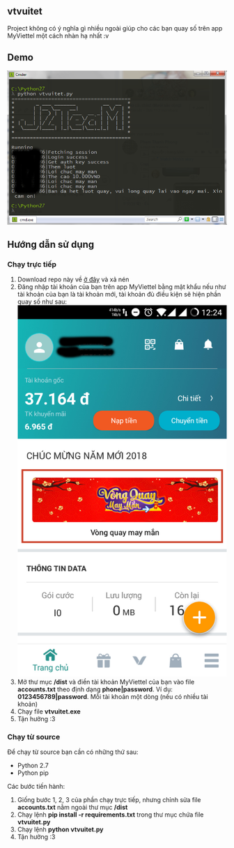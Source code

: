 ## vtvuitet
Project không có ý nghĩa gì nhiều ngoài giúp cho các bạn quay số trên app MyViettel một cách nhàn hạ nhất :v

## Demo
![](https://github.com/t-rekttt/vtvuitet/blob/master/Screenshot_38.png)

## Hướng dẫn sử dụng
### Chạy trực tiếp
1. Download repo này về [ở đây](https://github.com/t-rekttt/vtvuitet/archive/master.zip) và xả nén
2. Đăng nhập tài khoản của bạn trên app MyViettel bằng mật khẩu nếu như tài khoản của bạn là tài khoản mới, tài khoản đù điều kiện sẽ hiện phần quay số như sau: ![28081845_1916024182059691_720785156_o.jpg](https://github.com/t-rekttt/vtvuitet/blob/master/28081845_1916024182059691_720785156_o.jpg)
3. Mở thư mục **/dist** và điền tài khoản MyViettel của bạn vào file **accounts.txt** theo định dạng **phone|password**. Ví dụ: **0123456789|password**. Mỗi tài khoản một dòng (nếu có nhiều tài khoản)
4. Chạy file **vtvuitet.exe**
5. Tận hưởng :3

### Chạy từ source
Để chạy từ source bạn cần có những thứ sau:
- Python 2.7
- Python pip

Các bước tiến hành:
1. Giống bước 1, 2, 3 của phần chạy trực tiếp, nhưng chỉnh sửa file **accounts.txt** nằm ngoài thư mục **/dist**
2. Chạy lệnh **pip install -r requirements.txt** trong thư mục chứa file **vtvuitet.py**
3. Chạy lệnh **python vtvuitet.py**
4. Tận hưởng :3
